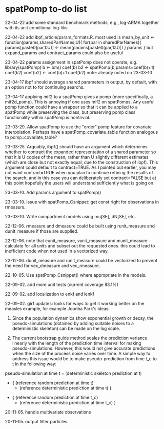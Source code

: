# spatPomp to-do list

22-04-22 add some standard benchmark methods, e.g., log-ARMA together with its unit conditional log-liks.

22-04-22 add ibpf_article/param_formats.R. most used is
mean_by_unit <- function(params,sharedParNames,U){
  for(par in sharedParNames){
    params[paste0(par,1:U)] <- mean(params[paste0(par,1:U)])
  }
  params
}
but expand_params and contract_params could also be useful

23-04-22 params assignment in spatPomp does not operate, e.g.
library(spatPomp)
b <- bm()
coef(b)
b2 <- spatPomp(b,params=coef(b)+1)
coef(b2)
coef(b2) <- coef(b)+1
coef(b2)
note: already noted on 23-03-10

23-04-17 ibpf should average shared parameters in output, by default, with an option not to for continuing searchs.

23-04-17 applying mif2 to a spatPomp gives a pomp (more specifically, a mif2d_pomp). This is annoying if one uses mif2 on spatPomps. Any useful pomp function could have a wrapper so that it can be applied to a spatPomp while preserving the class, but preserving pomp class functionality within spatPomp is nontrivial. 

23-03-29. Allow spatPomp to use the "order" pomp feature for covariate interpolation. Perhaps have a spatPomp_covariate_table function analogous to pomp::covariate_table?

23-03-25. Arguably, ibpf() should have an argument which determines whether to contract the expanded representation of a shared parameter so that it is U copies of the mean, rather than U slightly different estimates (which are close but not exactly equal, due to the construction of ibpf). This argument could default to contract=TRUE. As I pointed out earlier, you may not want contract=TRUE when you plan to continue refining the results of the search, and in this case you can deliberately set contract=FALSE but at this point hopefully the users will understand sufficiently what is going on.

23-03-10. Add params argument to spatPomp()

23-03-10. Issue with spatPomp_Csnippet: get const right for observations in rmeasure.

23-03-10. Write compartment models using mu[SE], dN[SE], etc.

22-12-06. rmeasure and dmeasure could be built using runit_measure and dunit_measure if those are supplied.

22-12-06. note that eunit_measure, vunit_measure and munit_measure calculate for all units and subset out the requested ones. this could lead to inefficient code when not used in a vectorized way.

22-12-06. dunit_measure and runit_measure could be vectorized to prevent the need for vec_dmeasure and vec_rmeasure.

22-10-05. Use spatPomp_Csnippet() where appropriate in the models.

22-09-02. add more unit tests (current coverage 83.1%)

22-09-02. add localization to enkf and ienkf

22-09-02. girf updates: looks for ways to get it working better on the measles example, for example Joonha Park's ideas:

1. Since the population dynamics show exponential growth or decay, the pseudo-simulations (obtained by adding suitable noises to a deterministic skeleton) can be made on the log scale.

2. The current bootstrap guide method scales the prediction variance linearly with the length of the prediction time interval for making pseudo-simulations.  However, this would not give accurate predictions when the size of the process noise varies over time.  A simple way to address this issue would be to make pseudo-prediction from time t_c to t in the following way:

pseudo-simulation at time t = (deterministic skeleton prediction at t) 
  + { (reference random prediction at time t)
     - (reference deterministic prediction at time t) }
  - { (reference random prediction at time t_c)
     - (reference deterministic prediction at time t_c) }

20-11-05. handle multivariate observations

20-11-05. output filter particles






